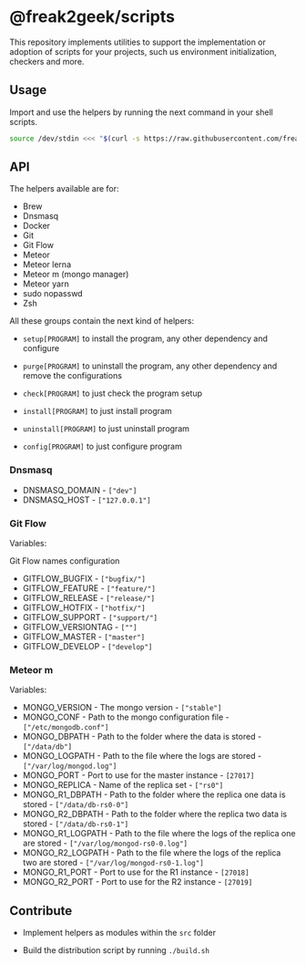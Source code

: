 # @freak2geek/scripts

This repository implements utilities to support the implementation or adoption of scripts for your projects, such us environment initialization, checkers and more.

## Usage

Import and use the helpers by running the next command in your shell scripts.

``` bash
source /dev/stdin <<< "$(curl -s https://raw.githubusercontent.com/freak2geek/scripts/master/dist/index.sh)"
```

## API

The helpers available are for:

- Brew
- Dnsmasq
- Docker
- Git
- Git Flow
- Meteor
- Meteor lerna
- Meteor m (mongo manager)
- Meteor yarn
- sudo nopasswd
- Zsh

All these groups contain the next kind of helpers:

- `setup[PROGRAM]` to install the program, any other dependency and configure

- `purge[PROGRAM]` to uninstall the program, any other dependency and remove the configurations

- `check[PROGRAM]` to just check the program setup

- `install[PROGRAM]` to just install program

- `uninstall[PROGRAM]` to just uninstall program

- `config[PROGRAM]` to just configure program

### Dnsmasq

- DNSMASQ_DOMAIN - `["dev"]`
- DNSMASQ_HOST - `["127.0.0.1"]`

### Git Flow

Variables: 

Git Flow names configuration
- GITFLOW_BUGFIX - `["bugfix/"]`
- GITFLOW_FEATURE - `["feature/"]`
- GITFLOW_RELEASE - `["release/"]`
- GITFLOW_HOTFIX - `["hotfix/"]`
- GITFLOW_SUPPORT - `["support/"]`
- GITFLOW_VERSIONTAG - `[""]`
- GITFLOW_MASTER - `["master"]`
- GITFLOW_DEVELOP - `["develop"]`

### Meteor m

Variables: 

- MONGO_VERSION - The mongo version - `["stable"]`
- MONGO_CONF - Path to the mongo configuration file - `["/etc/mongodb.conf"]`
- MONGO_DBPATH - Path to the folder where the data is stored - `["/data/db"]`
- MONGO_LOGPATH - Path to the file where the logs are stored - `["/var/log/mongod.log"]`
- MONGO_PORT - Port to use for the master instance - `[27017]`
- MONGO_REPLICA - Name of the replica set - `["rs0"]`
- MONGO_R1_DBPATH - Path to the folder where the replica one data is stored - `["/data/db-rs0-0"]`
- MONGO_R2_DBPATH - Path to the folder where the replica two data is stored - `["/data/db-rs0-1"]`
- MONGO_R1_LOGPATH - Path to the file where the logs of the replica one are stored - `["/var/log/mongod-rs0-0.log"]`
- MONGO_R2_LOGPATH - Path to the file where the logs of the replica two are stored - `["/var/log/mongod-rs0-1.log"]`
- MONGO_R1_PORT - Port to use for the R1 instance - `[27018]`
- MONGO_R2_PORT - Port to use for the R2 instance - `[27019]`

## Contribute

- Implement helpers as modules within the `src` folder

- Build the distribution script by running `./build.sh`
